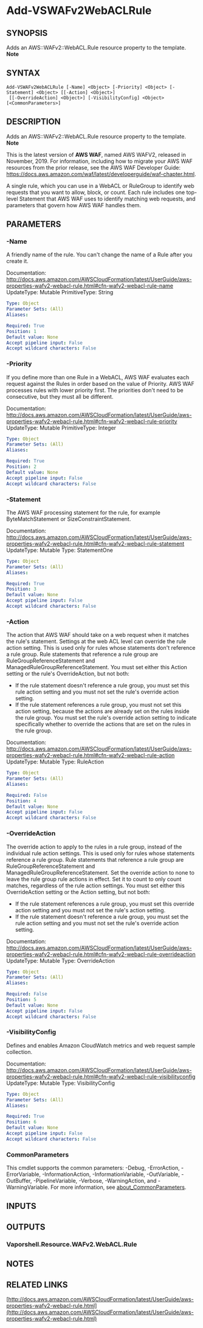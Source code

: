 # Add-VSWAFv2WebACLRule

## SYNOPSIS
Adds an AWS::WAFv2::WebACL.Rule resource property to the template.
**Note**

## SYNTAX

```
Add-VSWAFv2WebACLRule [-Name] <Object> [-Priority] <Object> [-Statement] <Object> [[-Action] <Object>]
 [[-OverrideAction] <Object>] [-VisibilityConfig] <Object> [<CommonParameters>]
```

## DESCRIPTION
Adds an AWS::WAFv2::WebACL.Rule resource property to the template.
**Note**

This is the latest version of **AWS WAF**, named AWS WAFV2, released in November, 2019.
For information, including how to migrate your AWS WAF resources from the prior release, see the AWS WAF Developer Guide: https://docs.aws.amazon.com/waf/latest/developerguide/waf-chapter.html.

A single rule, which you can use in a WebACL or RuleGroup to identify web requests that you want to allow, block, or count.
Each rule includes one top-level Statement that AWS WAF uses to identify matching web requests, and parameters that govern how AWS WAF handles them.

## PARAMETERS

### -Name
A friendly name of the rule.
You can't change the name of a Rule after you create it.

Documentation: http://docs.aws.amazon.com/AWSCloudFormation/latest/UserGuide/aws-properties-wafv2-webacl-rule.html#cfn-wafv2-webacl-rule-name
UpdateType: Mutable
PrimitiveType: String

```yaml
Type: Object
Parameter Sets: (All)
Aliases:

Required: True
Position: 1
Default value: None
Accept pipeline input: False
Accept wildcard characters: False
```

### -Priority
If you define more than one Rule in a WebACL, AWS WAF evaluates each request against the Rules in order based on the value of Priority.
AWS WAF processes rules with lower priority first.
The priorities don't need to be consecutive, but they must all be different.

Documentation: http://docs.aws.amazon.com/AWSCloudFormation/latest/UserGuide/aws-properties-wafv2-webacl-rule.html#cfn-wafv2-webacl-rule-priority
UpdateType: Mutable
PrimitiveType: Integer

```yaml
Type: Object
Parameter Sets: (All)
Aliases:

Required: True
Position: 2
Default value: None
Accept pipeline input: False
Accept wildcard characters: False
```

### -Statement
The AWS WAF processing statement for the rule, for example ByteMatchStatement or SizeConstraintStatement.

Documentation: http://docs.aws.amazon.com/AWSCloudFormation/latest/UserGuide/aws-properties-wafv2-webacl-rule.html#cfn-wafv2-webacl-rule-statement
UpdateType: Mutable
Type: StatementOne

```yaml
Type: Object
Parameter Sets: (All)
Aliases:

Required: True
Position: 3
Default value: None
Accept pipeline input: False
Accept wildcard characters: False
```

### -Action
The action that AWS WAF should take on a web request when it matches the rule's statement.
Settings at the web ACL level can override the rule action setting.
This is used only for rules whose statements don't reference a rule group.
Rule statements that reference a rule group are RuleGroupReferenceStatement and ManagedRuleGroupReferenceStatement.
You must set either this Action setting or the rule's OverrideAction, but not both:
+ If the rule statement doesn't reference a rule group, you must set this rule action setting and you must not set the rule's override action setting.
+ If the rule statement references a rule group, you must not set this action setting, because the actions are already set on the rules inside the rule group.
You must set the rule's override action setting to indicate specifically whether to override the actions that are set on the rules in the rule group.

Documentation: http://docs.aws.amazon.com/AWSCloudFormation/latest/UserGuide/aws-properties-wafv2-webacl-rule.html#cfn-wafv2-webacl-rule-action
UpdateType: Mutable
Type: RuleAction

```yaml
Type: Object
Parameter Sets: (All)
Aliases:

Required: False
Position: 4
Default value: None
Accept pipeline input: False
Accept wildcard characters: False
```

### -OverrideAction
The override action to apply to the rules in a rule group, instead of the individual rule action settings.
This is used only for rules whose statements reference a rule group.
Rule statements that reference a rule group are RuleGroupReferenceStatement and ManagedRuleGroupReferenceStatement.
Set the override action to none to leave the rule group rule actions in effect.
Set it to count to only count matches, regardless of the rule action settings.
You must set either this OverrideAction setting or the Action setting, but not both:
+ If the rule statement references a rule group, you must set this override action setting and you must not set the rule's action setting.
+ If the rule statement doesn't reference a rule group, you must set the rule action setting and you must not set the rule's override action setting.

Documentation: http://docs.aws.amazon.com/AWSCloudFormation/latest/UserGuide/aws-properties-wafv2-webacl-rule.html#cfn-wafv2-webacl-rule-overrideaction
UpdateType: Mutable
Type: OverrideAction

```yaml
Type: Object
Parameter Sets: (All)
Aliases:

Required: False
Position: 5
Default value: None
Accept pipeline input: False
Accept wildcard characters: False
```

### -VisibilityConfig
Defines and enables Amazon CloudWatch metrics and web request sample collection.

Documentation: http://docs.aws.amazon.com/AWSCloudFormation/latest/UserGuide/aws-properties-wafv2-webacl-rule.html#cfn-wafv2-webacl-rule-visibilityconfig
UpdateType: Mutable
Type: VisibilityConfig

```yaml
Type: Object
Parameter Sets: (All)
Aliases:

Required: True
Position: 6
Default value: None
Accept pipeline input: False
Accept wildcard characters: False
```

### CommonParameters
This cmdlet supports the common parameters: -Debug, -ErrorAction, -ErrorVariable, -InformationAction, -InformationVariable, -OutVariable, -OutBuffer, -PipelineVariable, -Verbose, -WarningAction, and -WarningVariable. For more information, see [about_CommonParameters](http://go.microsoft.com/fwlink/?LinkID=113216).

## INPUTS

## OUTPUTS

### Vaporshell.Resource.WAFv2.WebACL.Rule
## NOTES

## RELATED LINKS

[http://docs.aws.amazon.com/AWSCloudFormation/latest/UserGuide/aws-properties-wafv2-webacl-rule.html](http://docs.aws.amazon.com/AWSCloudFormation/latest/UserGuide/aws-properties-wafv2-webacl-rule.html)


